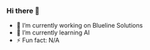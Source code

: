 ### Hi there 👋
- 🔭 I’m currently working on Blueline Solutions
- 🌱 I’m currently learning AI
- ⚡ Fun fact: N/A
<!--
**bls-lehoai/bls-lehoai** is a ✨ _special_ ✨ repository because its `README.md` (this file) appears on your GitHub profile.

Here are some ideas to get you started:

- 🔭 I’m currently working on ...
- 🌱 I’m currently learning ...
- 👯 I’m looking to collaborate on ...
- 🤔 I’m looking for help with ...
- 💬 Ask me about ...
- 📫 How to reach me: ...
- 😄 Pronouns: ...
- ⚡ Fun fact: ...
-->
